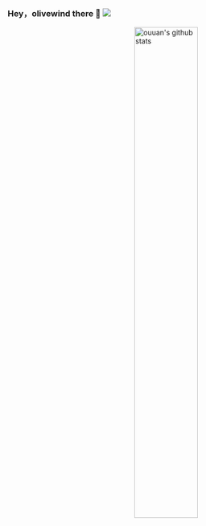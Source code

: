 ### Hey，olivewind there 👋 ![](https://visitor-badge.glitch.me/badge?page_id=olivewind.olivewind)

<img align="right" alt="ouuan's github stats" width="50%" src="https://github-readme-stats.vercel.app/api?username=olivewind&show_icons=true">



